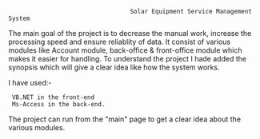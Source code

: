                                       Solar Equipment Service Management System
                                      
The main goal of the project is to decrease the manual work, increase the processing speed and ensure reliablity of data. 
It consist of various modules like Account module, back-office & front-office module which makes it easier for handling.
To understand the project I hade added the synopsis which will give a clear idea like how the system works.

I have used:- 

     VB.NET in the front-end
     Ms-Access in the back-end.

The project can run from the "main" page to get a clear idea about the various modules. 
